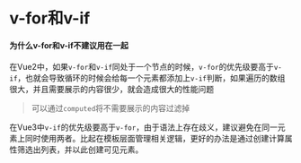 # v-for和v-if

#### 为什么v-for和v-if不建议用在一起

在Vue2中，如果`v-for`和`v-if`同处于一个节点的时候，`v-for`的优先级要高于`v-if`，也就会导致循环的时候会给每一个元素都添加上`v-if`判断，如果遍历的数组很大，并且需要展示的内容很少，就会造成很大的性能问题

> 可以通过`computed`将不需要展示的内容过滤掉

在Vue3中`v-if`的优先级要高于`v-for`，由于语法上存在歧义，建议避免在同一元素上同时使用两者。比起在模板层面管理相关逻辑，更好的办法是通过创建计算属性筛选出列表，并以此创建可见元素。